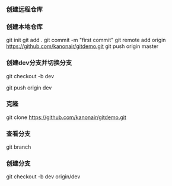 ### 创建远程仓库

### 创建本地仓库

git init
git add .
git commit -m "first commit"
git remote add origin https://github.com/kanonair/gitdemo.git
git push origin master

### 创建dev分支并切换分支

git checkout -b dev

git push origin dev


### 克隆

git clone https://github.com/kanonair/gitdemo.git

### 查看分支

git branch

### 创建分支

git checkout -b dev origin/dev

